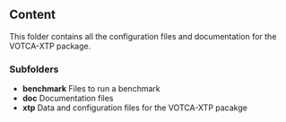 ## Content

This folder contains all the configuration files and documentation for the
VOTCA-XTP package.

### Subfolders

*  **benchmark** Files to run a benchmark
*  **doc** Documentation files
*  **xtp** Data and configuration files for the VOTCA-XTP pacakge

